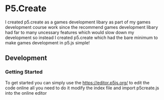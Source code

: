 # P5.Create

I created p5.create as a games development libary as part of my games development course work since the recommend games development libary had far to many uncessary features which would slow down my development so instead I created p5.create which had the bare minimum to make games development in p5.js simple!



## Development

### Getting Started

To get started you can simply use the https://editor.p5js.org/ to edit the code online all you need to do it modify the index file and import p5create.js into the online editor